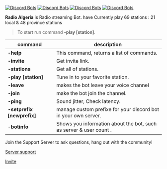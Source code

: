 [![Discord Bots](https://top.gg/api/widget/servers/793848537371639889.svg)](https://top.gg/bot/793848537371639889)
[![Discord Bots](https://top.gg/api/widget/status/793848537371639889.svg)](https://top.gg/bot/793848537371639889)
[![Discord Bots](https://top.gg/api/widget/upvotes/793848537371639889.svg)](https://top.gg/bot/793848537371639889)
[![Discord Bots](https://top.gg/api/widget/owner/793848537371639889.svg)](https://top.gg/bot/793848537371639889)

**Radio Algeria** is Radio streaming Bot. have Currently play 69 stations : 21 local & 48 province stations 
> To start run command **-play [station]**.

 |command|description|
|----------------|-------------------------------
|**-help**|This command, returns a list of commands.
|**-invite**|Get invite link.
|**-stations**|Get all of stations.   
|**-play [station]**|Tune in to your favorite station.
|**-leave**|makes the bot leave your voice channel
|**-join**|make the bot join the channel.
|**-ping**|Sound jitter, Check latency.
|**-setprefix [newprefix]**|manage custom prefixe for your discord bot in your own server.
|**-botinfo** |Shows you information about the bot, such as server & user count .
<p>Join the Support Server to ask questions, hang out with the community!</p>
<p><a href="https://discord.gg/hpyVK3Wra9">Server support</a></p><p><a href="https://discord.com/api/oauth2/authorize?client_id=793848537371639889&permissions=8&scope=bot">Invite</a></p>
<h2>
